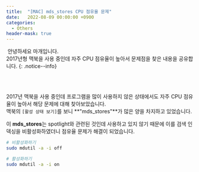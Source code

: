```yaml
---
title:  "[MAC] mds_stores CPU 점유율 문제"
date:   2022-08-09 00:00:00 +0900
categories:
  - Others
header-mask: true
---
```


&nbsp;안녕하세요 마개입니다.  
2017년형 맥북을 사용 중인데 자주 CPU 점유율이 높아서 문제점을 찾은 내용을 공유합니다.
{: .notice--info}

<br><br>

2017년 맥북을 사용 중인데 프로그램을 많이 사용하지 않은 상태에서도 자주 CPU 점유율이 높아서 해당 문제에 대해 찾아보았습니다.  
맥북의 `[활성 상태 보기]`를 보니 **"mds_stores"**가 많은 양을 차지하고 있었습니다.  

이 **mds_stores**는 spotlight와 관련된 것인데 사용하고 있지 않기 때문에 이를 검색 인덱싱을 비활성화하였더니 점유율 문제가 해결이 되었습니다.

```sh
# 비활성화하기
sudo mdutil -a -i off

# 활성화하기
sudo mdutil -a -i on
```